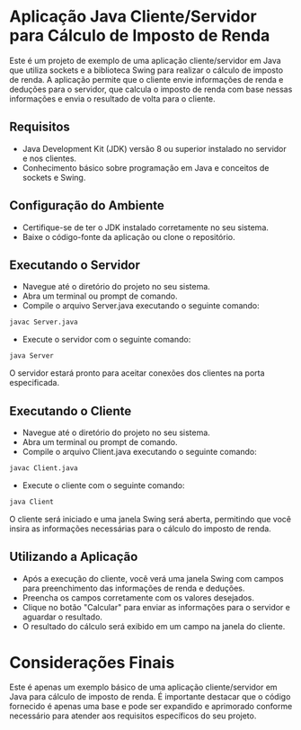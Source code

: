 # Aplicação Java Cliente/Servidor para Cálculo de Imposto de Renda
Este é um projeto de exemplo de uma aplicação cliente/servidor em Java que utiliza sockets e a biblioteca Swing para realizar o cálculo de imposto de renda. A aplicação permite que o cliente envie informações de renda e deduções para o servidor, que calcula o imposto de renda com base nessas informações e envia o resultado de volta para o cliente.

## Requisitos
- Java Development Kit (JDK) versão 8 ou superior instalado no servidor e nos clientes.
- Conhecimento básico sobre programação em Java e conceitos de sockets e Swing.

## Configuração do Ambiente
- Certifique-se de ter o JDK instalado corretamente no seu sistema.
- Baixe o código-fonte da aplicação ou clone o repositório.

## Executando o Servidor
- Navegue até o diretório do projeto no seu sistema.
- Abra um terminal ou prompt de comando.
- Compile o arquivo Server.java executando o seguinte comando:

```sh
javac Server.java
```
- Execute o servidor com o seguinte comando:
```sh
java Server
```
O servidor estará pronto para aceitar conexões dos clientes na porta especificada.

## Executando o Cliente
- Navegue até o diretório do projeto no seu sistema.
- Abra um terminal ou prompt de comando.
- Compile o arquivo Client.java executando o seguinte comando:

```sh 
javac Client.java
```
- Execute o cliente com o seguinte comando:
```sh
java Client
```

O cliente será iniciado e uma janela Swing será aberta, permitindo que você insira as informações necessárias para o cálculo do imposto de renda.

## Utilizando a Aplicação
- Após a execução do cliente, você verá uma janela Swing com campos para preenchimento das informações de renda e deduções.
- Preencha os campos corretamente com os valores desejados.
- Clique no botão "Calcular" para enviar as informações para o servidor e aguardar o resultado.
- O resultado do cálculo será exibido em um campo na janela do cliente.


# Considerações Finais
Este é apenas um exemplo básico de uma aplicação cliente/servidor em Java para cálculo de imposto de renda. É importante destacar que o código fornecido é apenas uma base e pode ser expandido e aprimorado conforme necessário para atender aos requisitos específicos do seu projeto.

